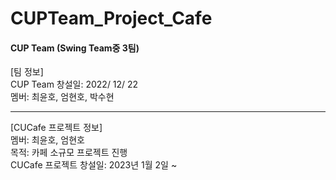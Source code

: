 # CUPTeam_Project_Cafe

#### CUP Team (Swing Team중 3팀)  
[팀 정보]  
CUP Team 창설일: 2022/ 12/ 22  
멤버: 최윤호, 엄현호, 박수현  

***

[CUCafe 프로젝트 정보]  
멤버: 최윤호, 엄현호  
목적: 카페 소규모 프로젝트 진행  
CUCafe 프로젝트 창설일: 2023년 1월 2일  ~  

